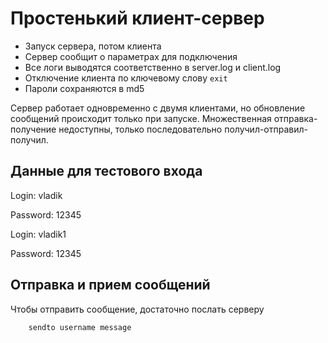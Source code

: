 # Простенький клиент-сервер

- Запуск сервера, потом клиента
- Сервер сообщит о параметрах для подключения
- Все логи выводятся соответственно в server.log и client.log
- Отключение клиента по ключевому слову `exit`
- Пароли сохраняются в md5

Сервер работает одновременно с двумя клиентами, но обновление сообщений происходит только при запуске. Множественная отправка-получение недоступны, только последовательно получил-отправил-получил.

## Данные для тестового входа

Login:      vladik

Password:   12345


Login:      vladik1

Password:   12345

## Отправка и прием сообщений

Чтобы отправить сообщение, достаточно послать серверу 
```python
    sendto username message
```
